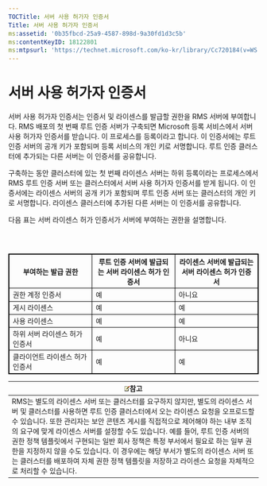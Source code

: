 ```yaml
---
TOCTitle: 서버 사용 허가자 인증서
Title: 서버 사용 허가자 인증서
ms:assetid: '0b35fbcd-25a9-4587-898d-9a30fd1d3c5b'
ms:contentKeyID: 18122801
ms:mtpsurl: 'https://technet.microsoft.com/ko-kr/library/Cc720184(v=WS.10)'
---
```


서버 사용 허가자 인증서
=======================

서버 사용 허가자 인증서는 인증서 및 라이센스를 발급할 권한을 RMS 서버에 부여합니다. RMS 배포의 첫 번째 루트 인증 서버가 구축되면 Microsoft 등록 서비스에서 서버 사용 허가자 인증서를 받습니다. 이 프로세스를 등록이라고 합니다. 이 인증서에는 루트 인증 서버의 공개 키가 포함되며 등록 서비스의 개인 키로 서명합니다. 루트 인증 클러스터에 추가되는 다른 서버는 이 인증서를 공유합니다.

구축하는 동안 클러스터에 있는 첫 번째 라이센스 서버는 하위 등록이라는 프로세스에서 RMS 루트 인증 서버 또는 클러스터에서 서버 사용 허가자 인증서를 받게 됩니다. 이 인증서에는 라이센스 서버의 공개 키가 포함되며 루트 인증 서버 또는 클러스터의 개인 키로 서명합니다. 라이센스 클러스터에 추가된 다른 서버는 이 인증서를 공유합니다.

다음 표는 서버 라이센스 허가 인증서가 서버에 부여하는 권한을 설명합니다.

###  

 
<table style="border:1px solid black;">
<colgroup>
<col width="33%" />
<col width="33%" />
<col width="33%" />
</colgroup>
<thead>
<tr class="header">
<th style="border:1px solid black;" >부여하는 발급 권한</th>
<th style="border:1px solid black;" >루트 인증 서버에 발급되는 서버 라이센스 허가 인증서</th>
<th style="border:1px solid black;" >라이센스 서버에 발급되는 서버 라이센스 허가 인증서</th>
</tr>
</thead>
<tbody>
<tr class="odd">
<td style="border:1px solid black;">권한 계정 인증서</td>
<td style="border:1px solid black;">예</td>
<td style="border:1px solid black;">아니요</td>
</tr>
<tr class="even">
<td style="border:1px solid black;">게시 라이센스</td>
<td style="border:1px solid black;">예</td>
<td style="border:1px solid black;">예</td>
</tr>
<tr class="odd">
<td style="border:1px solid black;">사용 라이센스</td>
<td style="border:1px solid black;">예</td>
<td style="border:1px solid black;">예</td>
</tr>
<tr class="even">
<td style="border:1px solid black;">하위 서버 라이센스 허가 인증서</td>
<td style="border:1px solid black;">예</td>
<td style="border:1px solid black;">아니요</td>
</tr>
<tr class="odd">
<td style="border:1px solid black;">클라이언트 라이센스 허가 인증서</td>
<td style="border:1px solid black;">예</td>
<td style="border:1px solid black;">예</td>
</tr>
</tbody>
</table>
  
| ![](images/Cc720184.note(WS.10).gif)참고                                                                                                                                                                                                                                                                                                                                                                                                                                                                                                                                   |  
|---------------------------------------------------------------------------------------------------------------------------------------------------------------------------------------------------------------------------------------------------------------------------------------------------------------------------------------------------------------------------------------------------------------------------------------------------------------------------------------------------------------------------------------------------------------------------------------------------------|  
| RMS는 별도의 라이센스 서버 또는 클러스터를 요구하지 않지만, 별도의 라이센스 서버 및 클러스터를 사용하면 루트 인증 클러스터에서 오는 라이센스 요청을 오프로드할 수 있습니다. 또한 관리자는 보안 콘텐츠 게시를 직접적으로 제어해야 하는 내부 조직의 요구에 맞게 라이센스 서버를 설정할 수도 있습니다. 예를 들어, 루트 인증 서버의 권한 정책 템플릿에서 구현되는 일반 회사 정책은 특정 부서에서 필요로 하는 일부 권한을 지정하지 않을 수도 있습니다. 이 경우에는 해당 부서가 별도의 라이센스 서버 또는 클러스터를 배포하여 자체 권한 정책 템플릿을 저장하고 라이센스 요청을 자체적으로 처리할 수 있습니다. |
